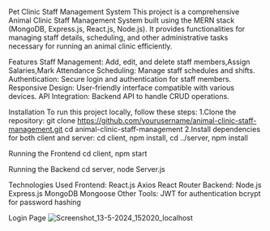Pet Clinic Staff Management System
This project is a comprehensive Animal Clinic Staff Management System built using the MERN stack (MongoDB, Express.js, React.js, Node.js). It provides functionalities for managing staff details, scheduling, and other administrative tasks necessary for running an animal clinic efficiently.

Features
Staff Management: Add, edit, and delete staff members,Assign Salaries,Mark Attendance
Scheduling: Manage staff schedules and shifts.
Authentication: Secure login and authentication for staff members.
Responsive Design: User-friendly interface compatible with various devices.
API Integration: Backend API to handle CRUD operations.

Installation
To run this project locally, follow these steps:
1.Clone the repository:
    git clone https://github.com/yourusername/animal-clinic-staff-management.git
    cd animal-clinic-staff-management
2.Install dependencies for both client and server:
    cd client,
    npm install,
    cd ../server,
    npm install

Running the Frontend
       cd client,
       npm start
       
Running the Backend
       cd server,
       node Server.js

Technologies Used
Frontend:
   React.js
   Axios
   React Router
Backend:
   Node.js
   Express.js
   MongoDB
   Mongoose
Other Tools:
   JWT for authentication
   bcrypt for password hashing
  
Login Page
![Screenshot_13-5-2024_152020_localhost](https://github.com/BIWeerathunga/Pet-clinic-Staff-Management/assets/130123890/9aeda4e7-0f06-4583-8c29-b23be051c7a4)
    


     
